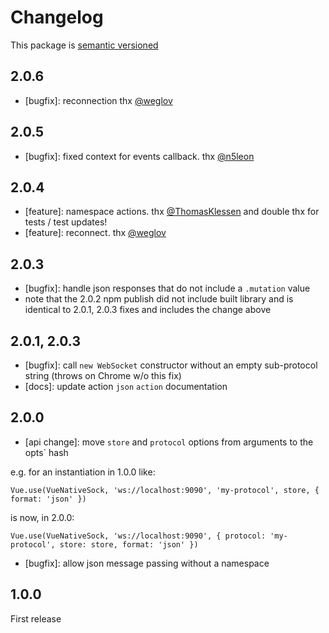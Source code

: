 # Changelog

This package is [semantic versioned](http://semver.org/)

## 2.0.6

- [bugfix]: reconnection thx [@weglov](https://github.com/weglov)

## 2.0.5

- [bugfix]: fixed context for events callback. thx [@n5leon](https://github.com/n5leon)

## 2.0.4

- [feature]: namespace actions. thx [@ThomasKlessen](https://github.com/ThomasKlessen) and double thx for tests / test updates!
- [feature]: reconnect. thx [@weglov](https://github.com/weglov)

## 2.0.3

- [bugfix]: handle json responses that do not include a `.mutation` value
- note that the 2.0.2 npm publish did not include built library and is identical to 2.0.1, 2.0.3 fixes and includes the change above

## 2.0.1, 2.0.3

- [bugfix]: call `new WebSocket` constructor without an empty sub-protocol string (throws on Chrome w/o this fix)
- [docs]: update action `json` `action` documentation

## 2.0.0

- [api change]: move `store` and `protocol` options from arguments to the  opts` hash

e.g. for an instantiation in 1.0.0 like:

```
Vue.use(VueNativeSock, 'ws://localhost:9090', 'my-protocol', store, { format: 'json' })
```

is now, in 2.0.0:

```
Vue.use(VueNativeSock, 'ws://localhost:9090', { protocol: 'my-protocol', store: store, format: 'json' })
```

- [bugfix]: allow json message passing without a namespace

## 1.0.0

First release
